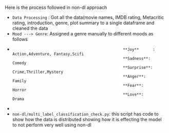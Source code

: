 Here is the process followed in non-dl approach

* `Data Processing` : Got all the data(movie names, IMDB rating, Metacritic rating, introduction, genre, plot summary to a single dataframe and cleaned the data
* `Mood ---> Genre`: Assigned a genre manually to different moods as follows 
*                                                     **Joy**	   :   Action,Adventure, Fantasy,Scifi
                                                      **Sadness**:   Comedy
                                                      **Surprise**:  Crime,Thriller,Mystery
                                                      **Anger**:	  Family
                                                      **Fear**:   	 Horror
                                                      **Love**:   	 Drama

* 
* `non-dl/multi_label_classification_check.py`: this script has code to show how the data is distributed showing how it is effecting the model to not perform very well using non-dl
